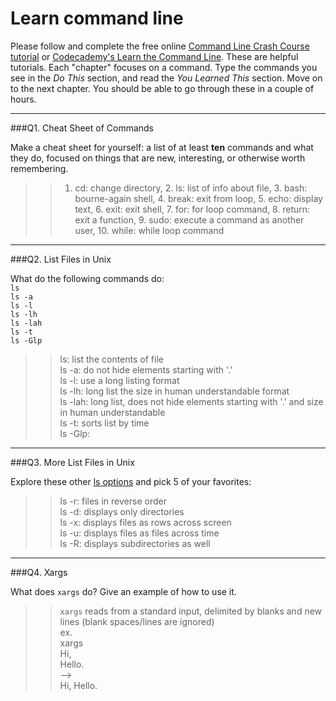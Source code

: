 # Learn command line

Please follow and complete the free online [Command Line Crash Course
tutorial](https://web.archive.org/web/20160708171659/http://cli.learncodethehardway.org/book/) or [Codecademy's Learn the Command Line](https://www.codecademy.com/learn/learn-the-command-line). These are helpful tutorials. Each "chapter" focuses on a command. Type the commands you see in the _Do This_ section, and read the _You Learned This_ section. Move on to the next chapter. You should be able to go through these in a couple of hours.

---

###Q1.  Cheat Sheet of Commands  

Make a cheat sheet for yourself: a list of at least **ten** commands and what they do, focused on things that are new, interesting, or otherwise worth remembering.

> > 1. cd: change directory, 2. ls: list of info about file, 3. bash: bourne-again shell, 4. break: exit from loop, 5. echo: display text, 6. exit: exit shell, 7. for: for loop command, 8. return: exit a function, 9. sudo: execute a command as another user, 10. while: while loop command


---

###Q2.  List Files in Unix   

What do the following commands do:  
`ls`  
`ls -a`  
`ls -l`  
`ls -lh`  
`ls -lah`  
`ls -t`  
`ls -Glp`  

> > ls: list the contents of file   
ls -a: do not hide elements starting with '.'  
ls -l: use a long listing format  
ls -lh: long list the size in human understandable format  
ls -lah: long list, does not hide elements starting with '.' and size in human understandable  
ls -t: sorts list by time  
ls -Glp:   

---

###Q3.  More List Files in Unix  

Explore these other [ls options](http://www.techonthenet.com/unix/basic/ls.php) and pick 5 of your favorites:

> > ls -r: files in reverse order   
ls -d: displays only directories  
ls -x: displays files as rows across screen  
ls -u: displays files as files across time  
ls -R: displays subdirectories as well  

---

###Q4.  Xargs   

What does `xargs` do? Give an example of how to use it.

> > `xargs` reads from a standard input, delimited by blanks and new lines (blank spaces/lines are ignored)  
ex.  
xargs   
Hi,  
Hello.  
-->  
Hi, Hello.  

 

